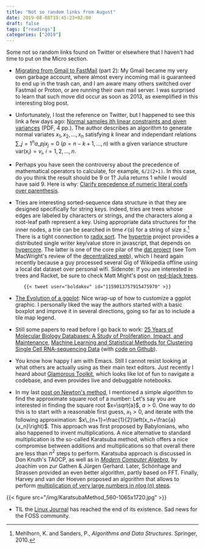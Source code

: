 ```yaml
---
title: "Not so random links from August"
date: 2019-08-08T19:45:23+02:00
draft: false
tags: ["readings"]
categories: ["2019"]
---
```


Some not so random links found on Twitter or elsewhere that I haven't had time to put on the Micro section.

- [Migrating from Gmail to FastMail](https://www.keithbradnam.com/blog/2013/10/14/migrating-from-gmail-to-fastmail-part-2.html) (part 2): My Gmail became my very own garbage account, where almost every incoming mail is guaranteed to end up in the trash can, and I am aware many others switched over Fastmail or Proton, or are running their own mail server. I was surprised to learn that such move did occur as soon as 2013, as exemplified in this interesting blog post.

- Unfortunately, I lost the reference on Twitter, but I happened to see this link a few days ago: [Normal samples ith linear constraints and given variances](http://fisher.utstat.toronto.edu/dfraser/documents/5.pdf) (PDF, 4 pp.). The author describes an algorithm to generate normal variates $x_1, x_2,\dots, x_n$ satisfying $k$ linear and independant relations $\sum\_{j=1}^n a\_{pj}x_j=0$ ($p=n-k+1,\dots,n$) with a given variance structure $\text{var}(x_i)=v_i$, $i=1,2,\dots,n$.

- Perhaps you have seen the controversy about the precedence of mathematical operators to calculate, for example, `6/2(2+1)`. In this case, do you think the result should be 9 or 1? Julia returns 1 while I would have said 9. Here is why: [Clarify precedence of numeric literal coefs over parenthesis](https://github.com/JuliaLang/julia/pull/21800).

- Tries are interesting sorted-sequence data structure in that they are designed specifically for string keys. Indeed, tries are trees whose edges are labeled by characters or strings, and the characters along a root-leaf path represent a key. Using appropriate data structures for the inner nodes, a trie can be searched in time $\mathcal{O}(s)$ for a string of size $s$.[^1] There is a tight connection to [radix sort](https://en.wikipedia.org/wiki/Radix_sort). The [hypertrie](https://github.com/mafintosh/hypertrie) project provides a distributed single writer key/value store in javascript, that depends on [hypercore](https://github.com/mafintosh/hypercore). The latter is one of the core pilar of the [dat project](https://dat.foundation) (see Tom MacWright's review of the [decentralized web](https://tmcw.github.io/2017/07/20/decentralize-your-website.html)), which I heard again recently because a guy processed several Gig of Wikipedia offline using a local dat dataset over personal wifi. Sidenote: If you are interested in trees and Racket, be sure to check Matt Might's post on [red-black trees](http://matt.might.net/articles/red-black-delete/).

         {{< tweet user="boldakov" id="1159013757915475970" >}}

- [The Evolution of a ggplot](https://cedricscherer.netlify.com/2019/05/17/the-evolution-of-a-ggplot-ep.-1/): Nice wrap-up of how to customize a ggplot graphic. I personally liked the way the authors started with a basic boxplot and improve it in several directions, going so far as to include a tile map legend.

- Still some papers to read before I go back to work: [25 Years of Molecular Biology Databases: A Study of Proliferation, Impact, and Maintenance](https://www.frontiersin.org/articles/10.3389/frma.2018.00018/full), [Machine Learning and Statistical Methods for Clustering Single Cell RNA-sequencing Data](https://academic.oup.com/bib/advance-article/doi/10.1093/bib/bbz063/5519426) (with [code on Github](https://github.com/kuanglab/single-cell-review)).

- You know how happy I am with Emacs. Still I cannot resist looking at what others are actually using as their main text editors. Just recently I heard about [Glamorous Toolkit](https://gtoolkit.com), which looks like lot of fun to navigate a codebase, and even provides live and debuggable notebooks.

- In my last [post on Newton's method](/post/newton-raphson-racket/), I mentioned a simple algorithm to find the approximate square root of a number: Let's say you are interested in finding the square root $x=\sqrt{a}$, $a>0$. One way to do this is to start with a reasonable first guess, $x_1>0$, and iterate with the following approximation: $x\_{n+1}=\frac{1}{2}\left(x_n+\frac{a}{x_n}\right)$. This approach was first proposed by Babylonians, who also happened to invent multiplications. A nice alternative to standard multiplication is the so-called Karatsuba method, which offers a nice compromise between additions and multiplications so that overall there are less than $n^2$ steps to perform. Karatsuba approach is discussed in Don Knuth's TAOCP, as well as in [_Modern Computer Algebra_](https://www.cambridge.org/core/books/modern-computer-algebra/DB3563D4013401734851CF683D2F03F0), by Joachim von zur Gathen & Jürgen Gerhard. Later, Schönhage and Strassen provided an even better algorithm, partly based on FFT. Finally, Harvey and van der Hoeven proposed an algorithm that allows to perform [multiplication of very large numbers in $n\log(n)$ steps](https://www.quantamagazine.org/mathematicians-discover-the-perfect-way-to-multiply-20190411/).

{{< figure src="/img/KaratsubaMethod_560-1065x1720.jpg" >}}

- TIL the [Linux Journal](https://www.linuxjournal.com) has reached the end of its existence. Sad news for the FOSS community.

[^1]: Mehlhorn, K. and Sanders, P., _Algorithms and Data Structures_. Springer, 2010.
